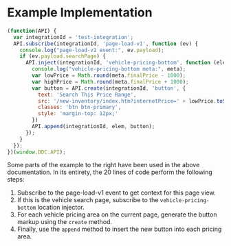 # Example Implementation

```javascript
(function(API) {
  var integrationId = 'test-integration';
  API.subscribe(integrationId, 'page-load-v1', function (ev) {
    console.log("page-load-v1 event:", ev.payload);
    if (ev.payload.searchPage) {
      API.inject(integrationId, 'vehicle-pricing-bottom', function (elem, meta) {
        console.log("vehicle-pricing-bottom meta:", meta);
        var lowPrice = Math.round(meta.finalPrice - 1000);
        var highPrice = Math.round(meta.finalPrice + 1000);
        var button = API.create(integrationId, 'button', {
          text: 'Search This Price Range',
          src: '/new-inventory/index.htm?internetPrice=' + lowPrice.toString() + '-' + highPrice.toString(),
          classes: 'btn btn-primary',
          style: 'margin-top: 12px;'
        })
        API.append(integrationId, elem, button);
      });
    }
  });
})(window.DDC.API);
```

Some parts of the example to the right have been used in the above documentation. In its entirety, the 20 lines of code perform the following steps:

1. Subscribe to the page-load-v1 event to get context for this page view.
2. If this is the vehicle search page, subscribe to the `vehicle-pricing-bottom` location injector.
3. For each vehicle pricing area on the current page, generate the button markup using the `create` method.
4. Finally, use the `append` method to insert the new button into each pricing area.
